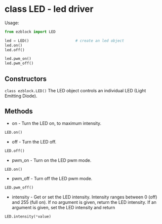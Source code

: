 # class LED - led driver

Usage:
```python
from ezblock import LED

led = LED()                     # create an led object
led.on()
led.off()

led.pwm_on()
led.pwm_off()
```
## Constructors
```class ezblock.LED()```
The LED object controls an individual LED (Light Emitting Diode).

## Methods
- on - Turn the LED on, to maximum intensity.
```python
LED.on()
```
- off - Turn the LED off.
```python
LED.off()
```
- pwm_on - Turn on the LED pwm mode.
```python
LED.on()
```
- pwm_off - Turn off the LED pwm mode.
```python
LED.pwm_off()
```
- intensity - Get or set the LED intensity. Intensity ranges between 0 (off) and 255 (full on). If no argument is given, return the LED intensity. If an argument is given, set the LED intensity and return 
```python
LED.intensity(*value)
```